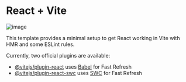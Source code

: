 # React + Vite


![image](https://github.com/PedroPabloCarrasco/notas-y-pendientes/assets/8242236/620b2844-f54f-456f-9698-37ec11cc4a00)




This template provides a minimal setup to get React working in Vite with HMR and some ESLint rules.

Currently, two official plugins are available:

- [@vitejs/plugin-react](https://github.com/vitejs/vite-plugin-react/blob/main/packages/plugin-react/README.md) uses [Babel](https://babeljs.io/) for Fast Refresh
- [@vitejs/plugin-react-swc](https://github.com/vitejs/vite-plugin-react-swc) uses [SWC](https://swc.rs/) for Fast Refresh


